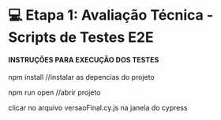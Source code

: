 # 💻 Etapa 1: Avaliação Técnica - Scripts de Testes E2E #

#### INSTRUÇÕES PARA EXECUÇÃO DOS TESTES ####

npm install //instalar as depencias do projeto

npm run open //abrir projeto

clicar no arquivo versaoFinal.cy.js na janela do cypress 